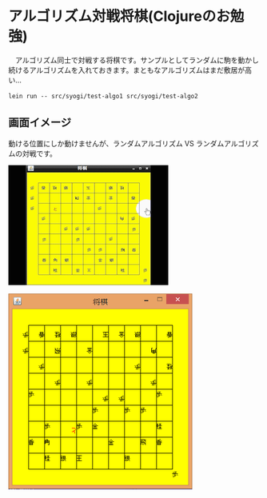 # アルゴリズム対戦将棋(Clojureのお勉強) #

　アルゴリズム同士で対戦する将棋です。サンプルとしてランダムに駒を動かし続けるアルゴリズムを入れておきます。まともなアルゴリズムはまだ敷居が高い…

    lein run -- src/syogi/test-algo1 src/syogi/test-algo2

## 画面イメージ ##

動ける位置にしか動けませんが、ランダムアルゴリズム VS ランダムアルゴリズムの対戦です。

![動作イメージ](Video_2015-02-20_075622.gif)

![画面イメージ](screenshot.png)
